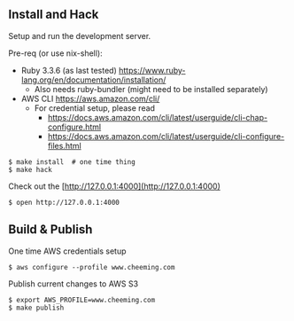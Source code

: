 Install and Hack
----------------
Setup and run the development server.

Pre-req (or use nix-shell):
 - Ruby 3.3.6 (as last tested) https://www.ruby-lang.org/en/documentation/installation/
   - Also needs ruby-bundler (might need to be installed separately)
 - AWS CLI https://aws.amazon.com/cli/
   - For credential setup, please read
     - https://docs.aws.amazon.com/cli/latest/userguide/cli-chap-configure.html
     - https://docs.aws.amazon.com/cli/latest/userguide/cli-configure-files.html

```
$ make install  # one time thing
$ make hack
```

Check out the [http://127.0.0.1:4000](http://127.0.0.1:4000)

```
$ open http://127.0.0.1:4000
```

Build & Publish
---------------
One time AWS credentials setup

```
$ aws configure --profile www.cheeming.com
```

Publish current changes to AWS S3

```
$ export AWS_PROFILE=www.cheeming.com
$ make publish
```
